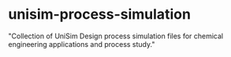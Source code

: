 # unisim-process-simulation
"Collection of UniSim Design process simulation files for chemical engineering applications and process study."

